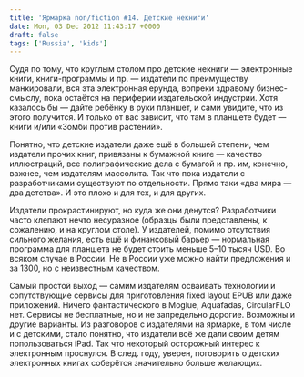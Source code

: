```yaml
---
title: 'Ярмарка non/fiction #14. Детские некниги'
date: Mon, 03 Dec 2012 11:43:17 +0000
draft: false
tags: ['Russia', 'kids']
---
```


Судя по тому, что круглым столом про детские некниги — электронные книги, книги-программы и пр. — издатели по преимуществу манкировали, вся эта электронная ерунда, вопреки здравому бизнес-смыслу, пока остаётся на периферии издательской индустрии. Хотя казалось бы — дайте ребёнку в руки планшет, и сами увидите, что из этого получится. И только от вас зависит, что там в планшете будет — книги и/или «Зомби против растений». 

Понятно, что детские издатели даже ещё в большей степени, чем издатели прочих книг, привязаны к бумажной книге — качество иллюстраций, все полиграфические дела с бумагой и пр. им, конечно, важнее, чем издателям массолита. Так что пока издатели с разработчиками существуют по отдельности. Прямо таки «два мира — два детства». И это плохо и для тех, и для других.

Издатели прокрастинируют, но куда же они денутся? Разработчики часто клепают нечто несуразное (образцы были представлены, к сожалению, и на круглом столе). У издателей, помимо отсутствия сильного желания, есть ещё и финансовый барьер — нормальная программа для планшета не будет стоить меньше 5–10 тысяч USD. Во всяком случае в России. Не в России уже можно найти предложения и за 1300, но с неизвестным качеством. 

Самый простой выход — самим издателям осваивать технологии и сопутствующие сервисы для приготовления fixed layout EPUB или даже приложений. Ничего фантастического в Moglue, Aquafadas, CircularFLO нет. Сервисы не бесплатные, но и не запредельно дорогие. Возможны и другие варианты. Из разговоров с издателями на ярмарке, в том числе и с детскими, стало понятно, что издатели всё же дали своим детям попользоваться iPad. Так что некоторый осторожный интерес к электронным проснулся. В след. году, уверен, поговорить о детских электронных книгах соберётся значительно больше желающих.